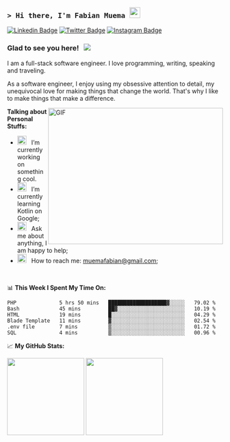 ### <samp>&gt; Hi there, I'm Fabian Muema <img src="https://media.giphy.com/media/hvRJCLFzcasrR4ia7z/giphy.gif" width="25"> </samp>

[![Linkedin Badge](https://img.shields.io/badge/-LinkedIn-0e76a8?style=flat-square&logo=Linkedin&logoColor=white)](https://linkedin.com/in/fabian-muema)
[![Twitter Badge](https://img.shields.io/badge/-Twitter-00acee?style=flat-square&logo=Twitter&logoColor=white)](https://twitter.com/f_mwema)
[![Instagram Badge](https://img.shields.io/badge/-Instagram-e4405f?style=flat-square&logo=Instagram&logoColor=white)](https://instagram.com/fabianmuema/)

### Glad to see you here! &nbsp; ![](https://visitor-badge.glitch.me/badge?page_id=fabianmuema)

I am a full-stack software engineer. I love programming, writing, speaking and traveling.

As a software engineer, I enjoy using my obsessive attention to detail, my unequivocal love for making things that change the world. That's why I like to make things that make a difference.

<img align="right" alt="GIF" src="https://github.com/Gapur/Gapur/blob/main/assets/coding.gif?raw=true" width="408" height="318" />


**Talking about Personal Stuffs:**

- <img src="https://github.com/Gapur/Gapur/blob/main/assets/developer.gif?raw=true" width="21" />&nbsp;&nbsp; I’m currently working on something cool.
- <img src="https://github.com/Gapur/Gapur/blob/main/assets/lightning.gif?raw=true" width="21" />&nbsp;&nbsp; I’m currently learning Kotlin on Google;
- <img src="https://github.com/Gapur/Gapur/blob/main/assets/message.gif?raw=true" width="21" />&nbsp;&nbsp; Ask me about anything, I am happy to help;
- <img src="https://github.com/Gapur/Gapur/blob/main/assets/letterbox.gif?raw=true" width="21" />&nbsp;&nbsp; How to reach me: muemafabian@gmail.com;
</br>

📊 **This Week I Spent My Time On:**
<!--START_SECTION:waka-->

```text
PHP              5 hrs 50 mins   ███████████████████▓░░░░░   79.02 %
Bash             45 mins         ██▓░░░░░░░░░░░░░░░░░░░░░░   10.19 %
HTML             19 mins         █░░░░░░░░░░░░░░░░░░░░░░░░   04.29 %
Blade Template   11 mins         ▓░░░░░░░░░░░░░░░░░░░░░░░░   02.54 %
.env file        7 mins          ▒░░░░░░░░░░░░░░░░░░░░░░░░   01.72 %
SQL              4 mins          ▒░░░░░░░░░░░░░░░░░░░░░░░░   00.96 %
```

<!--END_SECTION:waka-->


📈 **My GitHub Stats:**

<p>
  <img height="180em" src="https://github-readme-stats.vercel.app/api?username=fabianmuema&show_icons=true&hide_border=true&&count_private=true&include_all_commits=true" />
  <img height="180em" src="https://github-readme-stats.vercel.app/api/top-langs/?username=fabianmuema&exclude_repo=KNN-Image-Classification&show_icons=true&hide_border=true&layout=compact&langs_count=8"/>
</p>



